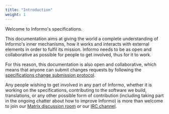 ```yaml
---
title: "Introduction"
weight: 1
---
```


Welcome to Informo's specifications.

This documentation aims at giving the world a complete understanding of
Informo's inner mechanisms, how it works and interacts with external elements in
order to fulfil its mission. Informo needs to be as open and collaborative as
possible for people to get involved, thus for it to work.

For this reason, this documentation is also open and collaborative, which means
that anyone can submit changes requests by following the [specifications change
submission protocol](/introduction/scsp).

Any people wishing to get involved in any part of Informo, whether it is working
on the specifications, contributing to the software we build, translations, or
any other possible form of contribution (including taking part in the ongoing
chatter about how to improve Informo) is more than welcome to join our [Matrix
discussion room](https://matrix.to/#/!LppXGlMuWgaYNuljUr:weu.informo.network) or
our [IRC channel](https://webchat.freenode.net/?channels=%23informo).

